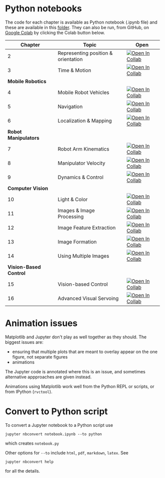 # Python notebooks

The code for each chapter is available as Python notebook (.ipynb file) and these are available in
this [folder](.).  They can also be run, from GitHub, on [Google Colab](https://colab.research.google.com/?utm_source=scs-index) by clicking the Colab button below.

| Chapter | Topic | Open |
| ------- |------ | ---- |
| 2 | Representing position & orientation | [![Open In Collab](https://colab.research.google.com/assets/colab-badge.svg)](https://colab.research.google.com/github/petercorke/RVC3-python/blob/main/notebooks/chap2.ipynb)
| 3 | Time & Motion | [![Open In Collab](https://colab.research.google.com/assets/colab-badge.svg)](https://colab.research.google.com/github/petercorke/RVC3-python/blob/main/notebooks/chap3.ipynb)
| **Mobile Robotics** |||
| 4 | Mobile Robot Vehicles | [![Open In Collab](https://colab.research.google.com/assets/colab-badge.svg)](https://colab.research.google.com/github/petercorke/RVC3-python/blob/main/notebooks/chap4.ipynb)
| 5 | Navigation | [![Open In Collab](https://colab.research.google.com/assets/colab-badge.svg)](https://colab.research.google.com/github/petercorke/RVC3-python/blob/main/notebooks/chap5.ipynb)
| 6 | Localization & Mapping | [![Open In Collab](https://colab.research.google.com/assets/colab-badge.svg)](https://colab.research.google.com/github/petercorke/RVC3-python/blob/main/notebooks/chap6.ipynb)
| **Robot Manipulators** |||
| 7 | Robot Arm Kinematics | [![Open In Collab](https://colab.research.google.com/assets/colab-badge.svg)](https://colab.research.google.com/github/petercorke/RVC3-python/blob/main/notebooks/chap7.ipynb)
| 8 | Manipulator Velocity | [![Open In Collab](https://colab.research.google.com/assets/colab-badge.svg)](https://colab.research.google.com/github/petercorke/RVC3-python/blob/main/notebooks/chap8.ipynb)
| 9 | Dynamics & Control | [![Open In Collab](https://colab.research.google.com/assets/colab-badge.svg)](https://colab.research.google.com/github/petercorke/RVC3-python/blob/main/notebooks/chap9.ipynb)
| **Computer Vision** |||
| 10 | Light & Color | [![Open In Collab](https://colab.research.google.com/assets/colab-badge.svg)](https://colab.research.google.com/github/petercorke/RVC3-python/blob/main/notebooks/chap10.ipynb)
| 11 | Images & Image Processing | [![Open In Collab](https://colab.research.google.com/assets/colab-badge.svg)](https://colab.research.google.com/github/petercorke/RVC3-python/blob/main/notebooks/chap11.ipynb)
| 12 | Image Feature Extraction | [![Open In Collab](https://colab.research.google.com/assets/colab-badge.svg)](https://colab.research.google.com/github/petercorke/RVC3-python/blob/main/notebooks/chap12.ipynb)
| 13 | Image Formation | [![Open In Collab](https://colab.research.google.com/assets/colab-badge.svg)](https://colab.research.google.com/github/petercorke/RVC3-python/blob/main/notebooks/chap13.ipynb)
| 14 | Using Multiple Images | [![Open In Collab](https://colab.research.google.com/assets/colab-badge.svg)](https://colab.research.google.com/github/petercorke/RVC3-python/blob/main/notebooks/chap14.ipynb)
| **Vision-Based Control** |||
| 15 | Vision-based Control | [![Open In Collab](https://colab.research.google.com/assets/colab-badge.svg)](https://colab.research.google.com/github/petercorke/RVC3-python/blob/main/notebooks/chap16.ipynb)
| 16 | Advanced Visual Servoing | [![Open In Collab](https://colab.research.google.com/assets/colab-badge.svg)](https://colab.research.google.com/github/petercorke/RVC3-python/blob/main/notebooks/chap16.ipynb)

# Animation issues

Matplotlib and Jupyter don't play as well together as they should.  The biggest issues are:
- ensuring that multiple plots that are meant to overlay appear on the one figure, not separate figures
- animations

The Jupyter code is annotated where this is an issue, and sometimes alternative appproaches are
given instead.

Animations using Matplotlib work well from the Python REPL or scripts, or from IPython (`rvctool`).
# Convert to Python script

To convert a Jupyter notebook to a Python script use
```shell
jupyter nbconvert notebook.ipynb --to python
```
which creates `notebook.py`

Other options for `--to` include `html`, `pdf`, `markdown`, `latex`.  See
```shell
jupyter nbconvert help
```
for all the details.